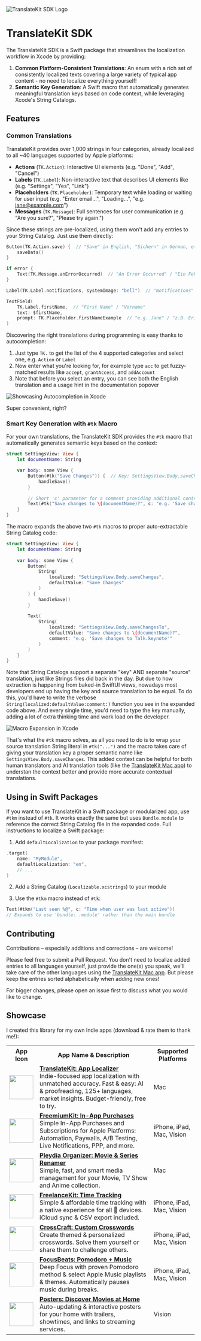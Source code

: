 ![TranslateKit SDK Logo](https://github.com/FlineDev/TranslateKit/blob/main/Logo.png?raw=true)

# TranslateKit SDK

The TranslateKit SDK is a Swift package that streamlines the localization workflow in Xcode by providing:

1. **Common Platform-Consistent Translations**: An enum with a rich set of consistently localized texts covering a large variety of typical app content - no need to localize everything yourself!
2. **Semantic Key Generation**: A Swift macro that automatically generates meaningful translation keys based on code context, while leveraging Xcode's String Catalogs.

## Features

### Common Translations

TranslateKit provides over 1,000 strings in four categories, already localized to all ~40 languages supported by Apple platforms:

- **Actions** (`TK.Action`): Interactive UI elements (e.g. "Done", "Add", "Cancel")
- **Labels** (`TK.Label`): Non-interactive text that describes UI elements like (e.g. "Settings", "Yes", "Link")
- **Placeholders** (`TK.Placeholder`): Temporary text while loading or waiting for user input (e.g. "Enter email…", "Loading…", "e.g. jane@example.com")
- **Messages** (`TK.Message`): Full sentences for user communication (e.g. "Are you sure?", "Please try again.")

Since these strings are pre-localized, using them won't add any entries to your String Catalog. Just use them directly:

```swift
Button(TK.Action.save) {  // "Save" in English, "Sichern" in German, etc.
    saveData()
}

if error {
    Text(TK.Message.anErrorOccurred)  // "An Error Occurred" / "Ein Fehler ist aufgetreten"
}

Label(TK.Label.notifications, systemImage: "bell")  // "Notifications" / "Benachrichtigungen"

TextField(
    TK.Label.firstName,  // "First Name" / "Vorname" 
    text: $firstName,
    prompt: TK.Placeholder.firstNameExample  // "e.g. Jane" / "z.B. Erika"  
)
```

Discovering the right translations during programming is easy thanks to autocompletion:
1. Just type `TK.` to get the list of the 4 supported categories and select one, e.g. `Action` or `Label`
2. Now enter what you're looking for, for example type `acc` to get fuzzy-matched results like `accept`, `grantAccess`, and `addAccount`
3. Note that before you select an entry, you can see both the English translation and a usage hint in the documentation popover

![Showcasing Autocompletion in Xcode](https://github.com/FlineDev/TranslateKit/blob/main/Images/Autocomplete.jpeg?raw=true)

Super convenient, right?

### Smart Key Generation with `#tk` Macro

For your own translations, the TranslateKit SDK provides the `#tk` macro that automatically generates semantic keys based on the context:

```swift
struct SettingsView: View {
    let documentName: String

    var body: some View {
        Button(#tk("Save Changes")) {  // Key: SettingsView.Body.saveChanges
            handleSave()
        }
        
        // Short 'c' parameter for a comment providing additional context (when needed)
        Text(#tk("Save changes to \(documentName)?", c: "e.g. 'Save changes to MyNumbers.csv'"))  
    }
}
```

The macro expands the above two `#tk` macros to proper auto-extractable String Catalog code:

```swift
struct SettingsView: View {
    let documentName: String
    
    var body: some View {
        Button(
            String(
                localized: "SettingsView.Body.saveChanges", 
                defaultValue: "Save Changes"
            )
        ) {
            handleSave()
        }
        
        Text(
            String(
                localized: "SettingsView.Body.saveChangesTo",
                defaultValue: "Save changes to \(documentName)?",
                comment: "e.g. 'Save changes to Talk.keynote'"
            )
        )
    }
}
```

Note that String Catalogs support a separate "key" AND separate "source" translation, just like Strings files did back in the day. But due to how extraction is happening from baked-in SwiftUI views, nowadays most developers end up having the key and source translation to be equal. To do this, you'd have to write the verbose `String(localized:defaultValue:comment:)` function you see in the expanded code above. And every single time, you'd need to type the key manually, adding a lot of extra thinking time and work load on the developer.

![Macro Expansion in Xcode](https://github.com/FlineDev/TranslateKit/blob/main/Images/MacroExpansion.jpeg?raw=true)

That's what the `#tk` macro solves, as all you need to do is to wrap your source translation String literal in `#tk("...")` and the macro takes care of giving your translation key a proper semantic name like `SettingsView.Body.saveChanges`. This added context can be helpful for both human translators and AI translation tools (like the [TranslateKit Mac app](https://translatekit.app)) to understan the context better and provide more accurate contextual translations.

## Using in Swift Packages

If you want to use TranslateKit in a Swift package or modularized app, use `#tkm` instead of `#tk`. It works exactly the same but uses `Bundle.module` to reference the correct String Catalog file in the expanded code. Full instructions to localize a Swift package:

1. Add `defaultLocalization` to your package manifest:
```swift
.target(
    name: "MyModule",
    defaultLocalization: "en",
    // ...
)
```

2. Add a String Catalog (`Localizable.xcstrings`) to your module

3. Use the `#tkm` macro instead of `#tk`:
```swift
Text(#tkm("Last seen %@", c: "Time when user was last active"))
// Expands to use 'bundle: .module' rather than the main bundle
```

## Contributing

Contributions – especially additions and corrections – are welcome!

Please feel free to submit a Pull Request. You don't need to localize added entries to all languages yourself, just provide the one(s) you speak, we'll take care of the other languages using the [TranslateKit Mac app](https://translatekit.app). But please keep the entries sorted alphabetically when adding new ones!

For bigger changes, please open an issue first to discuss what you would like to change.

## Showcase

I created this library for my own Indie apps (download & rate them to thank me!):

<table>
  <tr>
    <th>App Icon</th>
    <th>App Name & Description</th>
    <th>Supported Platforms</th>
  </tr>
  <tr>
    <td>
      <a href="https://apps.apple.com/app/apple-store/id6476773066?pt=549314&ct=github.com&mt=8">
        <img src="https://raw.githubusercontent.com/FlineDev/HandySwiftUI/main/Images/Apps/TranslateKit.webp" width="64" />
      </a>
    </td>
    <td>
      <a href="https://apps.apple.com/app/apple-store/id6476773066?pt=549314&ct=github.com&mt=8">
        <strong>TranslateKit: App Localizer</strong>
      </a>
      <br />
      Indie-focused app localization with unmatched accuracy. Fast & easy: AI & proofreading, 125+ languages, market insights. Budget-friendly, free to try.
    </td>
    <td>Mac</td>
  </tr>
    <tr>
    <td>
      <a href="https://apps.apple.com/app/apple-store/id6502914189?pt=549314&ct=github.com&mt=8">
        <img src="https://raw.githubusercontent.com/FlineDev/HandySwiftUI/main/Images/Apps/FreemiumKit.webp" width="64" />
      </a>
    </td>
    <td>
      <a href="https://apps.apple.com/app/apple-store/id6502914189?pt=549314&ct=github.com&mt=8">
        <strong>FreemiumKit: In-App Purchases</strong>
      </a>
      <br />
      Simple In-App Purchases and Subscriptions for Apple Platforms: Automation, Paywalls, A/B Testing, Live Notifications, PPP, and more.
    </td>
    <td>iPhone, iPad, Mac, Vision</td>
  </tr>
  <tr>
    <td>
      <a href="https://apps.apple.com/app/apple-store/id6587583340?pt=549314&ct=github.com&mt=8">
        <img src="https://raw.githubusercontent.com/FlineDev/HandySwiftUI/main/Images/Apps/PleydiaOrganizer.webp" width="64" />
      </a>
    </td>
    <td>
      <a href="https://apps.apple.com/app/apple-store/id6587583340?pt=549314&ct=github.com&mt=8">
        <strong>Pleydia Organizer: Movie & Series Renamer</strong>
      </a>
      <br />
      Simple, fast, and smart media management for your Movie, TV Show and Anime collection.
    </td>
    <td>Mac</td>
  </tr>
  <tr>
    <td>
      <a href="https://apps.apple.com/app/apple-store/id6480134993?pt=549314&ct=github.com&mt=8">
        <img src="https://raw.githubusercontent.com/FlineDev/HandySwiftUI/main/Images/Apps/FreelanceKit.webp" width="64" />
      </a>
    </td>
    <td>
      <a href="https://apps.apple.com/app/apple-store/id6480134993?pt=549314&ct=github.com&mt=8">
        <strong>FreelanceKit: Time Tracking</strong>
      </a>
      <br />
      Simple & affordable time tracking with a native experience for all  devices. iCloud sync & CSV export included.
    </td>
    <td>iPhone, iPad, Mac, Vision</td>
  </tr>
  <tr>
    <td>
      <a href="https://apps.apple.com/app/apple-store/id6472669260?pt=549314&ct=github.com&mt=8">
        <img src="https://raw.githubusercontent.com/FlineDev/HandySwiftUI/main/Images/Apps/CrossCraft.webp" width="64" />
      </a>
    </td>
    <td>
      <a href="https://apps.apple.com/app/apple-store/id6472669260?pt=549314&ct=github.com&mt=8">
        <strong>CrossCraft: Custom Crosswords</strong>
      </a>
      <br />
      Create themed & personalized crosswords. Solve them yourself or share them to challenge others.
    </td>
    <td>iPhone, iPad, Mac, Vision</td>
  </tr>
  <tr>
    <td>
      <a href="https://apps.apple.com/app/apple-store/id6477829138?pt=549314&ct=github.com&mt=8">
        <img src="https://raw.githubusercontent.com/FlineDev/HandySwiftUI/main/Images/Apps/FocusBeats.webp" width="64" />
      </a>
    </td>
    <td>
      <a href="https://apps.apple.com/app/apple-store/id6477829138?pt=549314&ct=github.com&mt=8">
        <strong>FocusBeats: Pomodoro + Music</strong>
      </a>
      <br />
      Deep Focus with proven Pomodoro method & select Apple Music playlists & themes. Automatically pauses music during breaks.
    </td>
    <td>iPhone, iPad, Mac, Vision</td>
  </tr>
  <tr>
    <td>
      <a href="https://apps.apple.com/app/apple-store/id6478062053?pt=549314&ct=github.com&mt=8">
        <img src="https://raw.githubusercontent.com/FlineDev/HandySwiftUI/main/Images/Apps/Posters.webp" width="64" />
      </a>
    </td>
    <td>
      <a href="https://apps.apple.com/app/apple-store/id6478062053?pt=549314&ct=github.com&mt=8">
        <strong>Posters: Discover Movies at Home</strong>
      </a>
      <br />
      Auto-updating & interactive posters for your home with trailers, showtimes, and links to streaming services.
    </td>
    <td>Vision</td>
  </tr>
</table>
